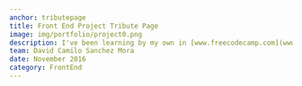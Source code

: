```yaml
---
anchor: tributepage
title: Front End Project Tribute Page
image: img/portfolio/project0.png
description: I've been learning by my own in [www.freecodecamp.com](www.freecodecamp.com). I really appreciate that kind of websites even tough it's free, it's good quality study material and challenges.By far I've just completed the first challenge of the item called Basic Front End Development Projects See the live demo and source code at: <a href="http://codepen.io/davidsanchez96/pen/GNmWxE" target="_blank">http://codepen.io/davidsanchez96/pen/GNmWxE</a>
team: David Camilo Sanchez Mora
date: November 2016
category: FrontEnd
---
```

